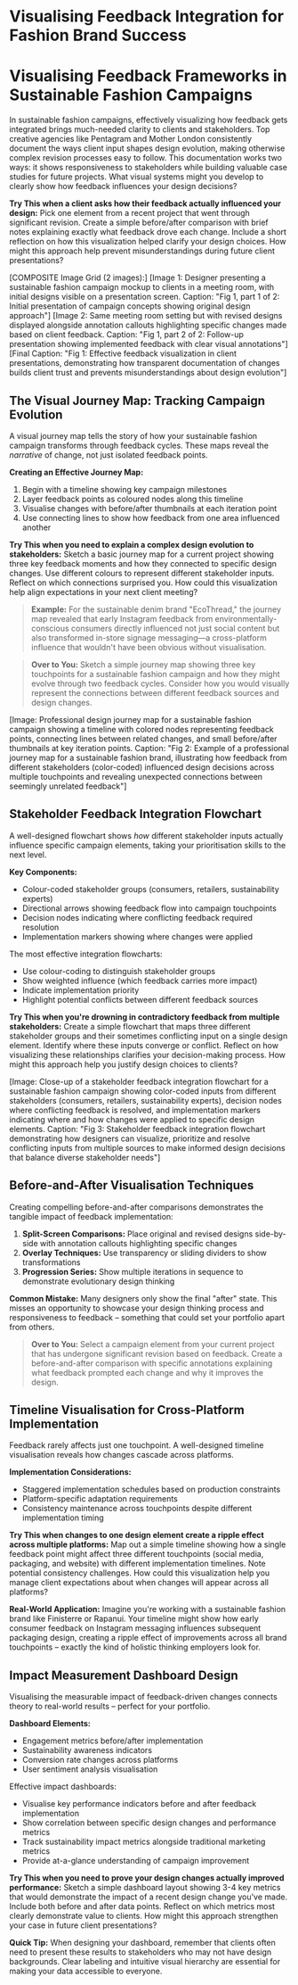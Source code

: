# Visualising Feedback Integration for Fashion Brand Success

# Visualising Feedback Frameworks in Sustainable Fashion Campaigns

In sustainable fashion campaigns, effectively visualizing how feedback gets integrated brings much-needed clarity to clients and stakeholders. Top creative agencies like Pentagram and Mother London consistently document the ways client input shapes design evolution, making otherwise complex revision processes easy to follow. This documentation works two ways: it shows responsiveness to stakeholders while building valuable case studies for future projects. What visual systems might you develop to clearly show how feedback influences your design decisions?

**Try This when a client asks how their feedback actually influenced your design:** Pick one element from a recent project that went through significant revision. Create a simple before/after comparison with brief notes explaining exactly what feedback drove each change. Include a short reflection on how this visualization helped clarify your design choices. How might this approach help prevent misunderstandings during future client presentations?

[COMPOSITE Image Grid (2 images):]
[Image 1: Designer presenting a sustainable fashion campaign mockup to clients in a meeting room, with initial designs visible on a presentation screen. Caption: "Fig 1, part 1 of 2: Initial presentation of campaign concepts showing original design approach"]
[Image 2: Same meeting room setting but with revised designs displayed alongside annotation callouts highlighting specific changes made based on client feedback. Caption: "Fig 1, part 2 of 2: Follow-up presentation showing implemented feedback with clear visual annotations"]
[Final Caption: "Fig 1: Effective feedback visualization in client presentations, demonstrating how transparent documentation of changes builds client trust and prevents misunderstandings about design evolution"]

## The Visual Journey Map: Tracking Campaign Evolution

A visual journey map tells the story of how your sustainable fashion campaign transforms through feedback cycles. These maps reveal the *narrative* of change, not just isolated feedback points.

**Creating an Effective Journey Map:**
1. Begin with a timeline showing key campaign milestones
2. Layer feedback points as coloured nodes along this timeline
3. Visualise changes with before/after thumbnails at each iteration point
4. Use connecting lines to show how feedback from one area influenced another

**Try This when you need to explain a complex design evolution to stakeholders:** Sketch a basic journey map for a current project showing three key feedback moments and how they connected to specific design changes. Use different colours to represent different stakeholder inputs. Reflect on which connections surprised you. How could this visualization help align expectations in your next client meeting?

> **Example:** For the sustainable denim brand "EcoThread," the journey map revealed that early Instagram feedback from environmentally-conscious consumers directly influenced not just social content but also transformed in-store signage messaging—a cross-platform influence that wouldn't have been obvious without visualisation.

> **Over to You:** Sketch a simple journey map showing three key touchpoints for a sustainable fashion campaign and how they might evolve through two feedback cycles. Consider how you would visually represent the connections between different feedback sources and design changes.

[Image: Professional design journey map for a sustainable fashion campaign showing a timeline with colored nodes representing feedback points, connecting lines between related changes, and small before/after thumbnails at key iteration points. Caption: "Fig 2: Example of a professional journey map for a sustainable fashion brand, illustrating how feedback from different stakeholders (color-coded) influenced design decisions across multiple touchpoints and revealing unexpected connections between seemingly unrelated feedback"]

## Stakeholder Feedback Integration Flowchart

A well-designed flowchart shows *how* different stakeholder inputs actually influence specific campaign elements, taking your prioritisation skills to the next level.

**Key Components:**
- Colour-coded stakeholder groups (consumers, retailers, sustainability experts)
- Directional arrows showing feedback flow into campaign touchpoints
- Decision nodes indicating where conflicting feedback required resolution
- Implementation markers showing where changes were applied

The most effective integration flowcharts:
- Use colour-coding to distinguish stakeholder groups
- Show weighted influence (which feedback carries more impact)
- Indicate implementation priority
- Highlight potential conflicts between different feedback sources

**Try This when you're drowning in contradictory feedback from multiple stakeholders:** Create a simple flowchart that maps three different stakeholder groups and their sometimes conflicting input on a single design element. Identify where these inputs converge or conflict. Reflect on how visualizing these relationships clarifies your decision-making process. How might this approach help you justify design choices to clients?

[Image: Close-up of a stakeholder feedback integration flowchart for a sustainable fashion campaign showing color-coded inputs from different stakeholders (consumers, retailers, sustainability experts), decision nodes where conflicting feedback is resolved, and implementation markers indicating where and how changes were applied to specific design elements. Caption: "Fig 3: Stakeholder feedback integration flowchart demonstrating how designers can visualize, prioritize and resolve conflicting inputs from multiple sources to make informed design decisions that balance diverse stakeholder needs"]

## Before-and-After Visualisation Techniques

Creating compelling before-and-after comparisons demonstrates the tangible impact of feedback implementation:

1. **Split-Screen Comparisons:** Place original and revised designs side-by-side with annotation callouts highlighting specific changes
2. **Overlay Techniques:** Use transparency or sliding dividers to show transformations
3. **Progression Series:** Show multiple iterations in sequence to demonstrate evolutionary design thinking

**Common Mistake:** Many designers only show the final "after" state. This misses an opportunity to showcase your design thinking process and responsiveness to feedback – something that could set your portfolio apart from others.

> **Over to You:** Select a campaign element from your current project that has undergone significant revision based on feedback. Create a before-and-after comparison with specific annotations explaining what feedback prompted each change and why it improves the design.

## Timeline Visualisation for Cross-Platform Implementation

Feedback rarely affects just one touchpoint. A well-designed timeline visualisation reveals how changes cascade across platforms.

**Implementation Considerations:**
- Staggered implementation schedules based on production constraints
- Platform-specific adaptation requirements
- Consistency maintenance across touchpoints despite different implementation timing

**Try This when changes to one design element create a ripple effect across multiple platforms:** Map out a simple timeline showing how a single feedback point might affect three different touchpoints (social media, packaging, and website) with different implementation timelines. Note potential consistency challenges. How could this visualization help you manage client expectations about when changes will appear across all platforms?

**Real-World Application:** Imagine you're working with a sustainable fashion brand like Finisterre or Rapanui. Your timeline might show how early consumer feedback on Instagram messaging influences subsequent packaging design, creating a ripple effect of improvements across all brand touchpoints – exactly the kind of holistic thinking employers look for.

## Impact Measurement Dashboard Design

Visualising the measurable impact of feedback-driven changes connects theory to real-world results – perfect for your portfolio.

**Dashboard Elements:**
- Engagement metrics before/after implementation
- Sustainability awareness indicators
- Conversion rate changes across platforms
- User sentiment analysis visualisation

Effective impact dashboards:
- Visualise key performance indicators before and after feedback implementation
- Show correlation between specific design changes and performance metrics
- Track sustainability impact metrics alongside traditional marketing metrics
- Provide at-a-glance understanding of campaign improvement

**Try This when you need to prove your design changes actually improved performance:** Sketch a simple dashboard layout showing 3-4 key metrics that would demonstrate the impact of a recent design change you've made. Include both before and after data points. Reflect on which metrics most clearly demonstrate value to clients. How might this approach strengthen your case in future client presentations?

**Quick Tip:** When designing your dashboard, remember that clients often need to present these results to stakeholders who may not have design backgrounds. Clear labeling and intuitive visual hierarchy are essential for making your data accessible to everyone.